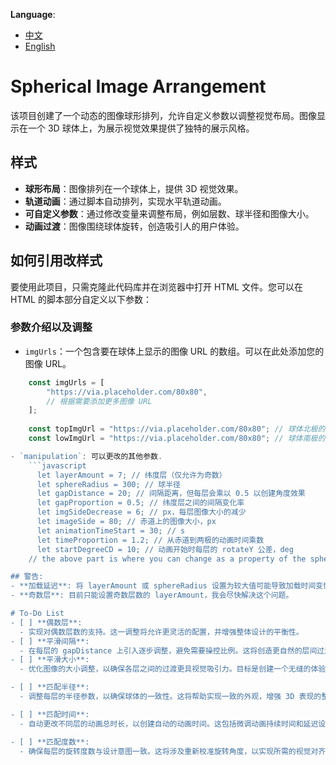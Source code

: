 **Language**: 
- [中文](README.zh.md)
- [English](README.md)

# Spherical Image Arrangement
该项目创建了一个动态的图像球形排列，允许自定义参数以调整视觉布局。图像显示在一个 3D 球体上，为展示视觉效果提供了独特的展示风格。

## 样式
- **球形布局**：图像排列在一个球体上，提供 3D 视觉效果。
- **轨道动画**：通过脚本自动排列，实现水平轨道动画。
- **可自定义参数**：通过修改变量来调整布局，例如层数、球半径和图像大小。
- **动画过渡**：图像围绕球体旋转，创造吸引人的用户体验。

## 如何引用改样式
要使用此项目，只需克隆此代码库并在浏览器中打开 HTML 文件。您可以在 HTML 的脚本部分自定义以下参数：

### 参数介绍以及调整
- `imgUrls`：一个包含要在球体上显示的图像 URL 的数组。可以在此处添加您的图像 URL。

```javascript
    const imgUrls = [
        "https://via.placeholder.com/80x80",
        // 根据需要添加更多图像 URL
    ];
    
    const topImgUrl = "https://via.placeholder.com/80x80"; // 球体北极的图像, 默认X轴旋转90°形成平铺
    const lowImgUrl = "https://via.placeholder.com/80x80"; // 球体南极的图像, 默认X轴旋转90°形成平铺

- `manipulation`: 可以更改的其他参数.
    ```javascript
      let layerAmount = 7; // 纬度层（仅允许为奇数）
      let sphereRadius = 300; // 球半径
      let gapDistance = 20; // 间隔距离，但每层会乘以 0.5 以创建角度效果
      let gapProportion = 0.5; // 纬度层之间的间隔变化率
      let imgSideDecrease = 6; // px，每层图像大小的减少
      let imageSide = 80; // 赤道上的图像大小，px
      let animationTimeStart = 30; // s
      let timeProportion = 1.2; // 从赤道到两极的动画时间乘数
      let startDegreeCD = 10; // 动画开始时每层的 rotateY 公差，deg
    // the above part is where you can change as a property of the sphere.

## 警告:
- **加载延迟**: 将 layerAmount 或 sphereRadius 设置为较大值可能导致加载时间变慢。请谨慎调整这些参数以确保最佳性能。
- **奇数层**: 目前只能设置奇数层数的 layerAmount，我会尽快解决这个问题。

# To-Do List
- [ ] **偶数层**: 
  - 实现对偶数层数的支持。这一调整将允许更灵活的配置，并增强整体设计的平衡性。
- [ ] **平滑间隔**: 
  - 在每层的 gapDistance 上引入逐步调整，避免需要操控比例。这将创造更自然的层间过渡，改善视觉流畅度。
- [ ] **平滑大小**: 
  - 优化图像的大小调整，以确保各层之间的过渡更具视觉吸引力。目标是创建一个无缝的体验，使大小差异不那么明显。

- [ ] **匹配半径**: 
  - 调整每层的半径参数，以确保球体的一致性。这将帮助实现一致的外观，增强 3D 表现的整体美感。

- [ ] **匹配时间**: 
  - 自动更改不同层的动画总时长，以创建自动的动画时间。这包括微调动画持续时间和延迟设置，以增强过渡的流畅性。

- [ ] **匹配度数**: 
  - 确保每层的旋转度数与设计意图一致。这将涉及重新校准旋转角度，以实现所需的视觉对齐和对称性。

  
